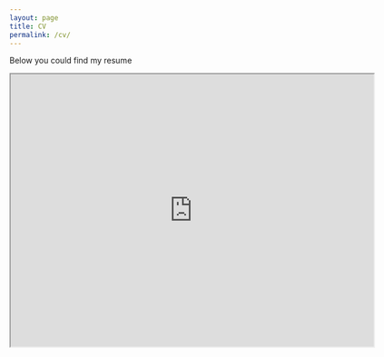 ```yaml
---
layout: page
title: CV
permalink: /cv/
---
```

Below you could find my resume

<iframe src="https://drive.google.com/file/d/1iTnE2MhI7fnnIhXldXl8bwjStDI7R004/preview" width="640" height="480" allow="autoplay"></iframe>